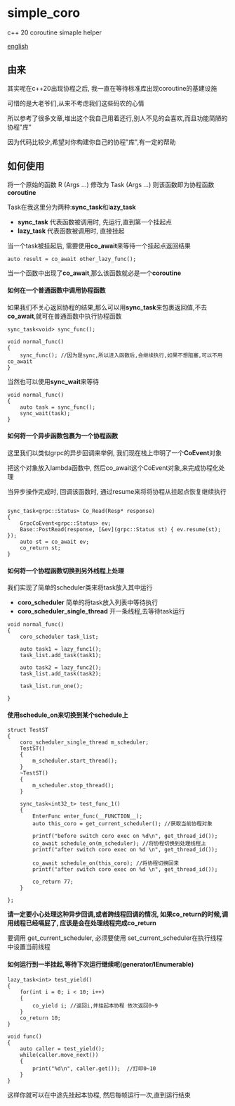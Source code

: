 # simple_coro
c++ 20 coroutine simaple helper

[english](README_en.md)

## 由来
其实呢在c++20出现协程之后, 我一直在等待标准库出现coroutine的基建设施

可惜的是大老爷们,从来不考虑我们这些码农的心情

所以参考了很多文章,堆出这个我自己用着还行,别人不见的会喜欢,而且功能简陋的协程"库"

因为代码比较少,希望对你构建你自己的协程"库",有一定的帮助


## 如何使用

将一个原始的函数 R (Args ...) 修改为 Task<R> (Args ...) 则该函数即为协程函数**coroutine**

Task在我这里分为两种:**sync_task**和l**azy_task**
- **sync_task** 代表函数被调用时, 先运行,直到第一个挂起点
- **lazy_task** 代表函数被调用时, 直接挂起

当一个task被挂起后, 需要使用**co_await**来等待一个挂起点返回结果

```
auto result = co_await other_lazy_func();
```

当一个函数中出现了**co_await**,那么该函数就必是一个**coroutine**


#### 如何在一个普通函数中调用协程函数
如果我们不关心返回协程的结果,那么可以用**sync_task**来包裹返回值,不去**co_await**,就可在普通函数中执行协程函数

```
sync_task<void> sync_func();

void normal_func()
{
    sync_func(); //因为是sync,所以进入函数后,会继续执行,如果不想阻塞,可以不用co_await
}

```


当然也可以使用**sync_wait**来等待
```
void normal_func()
{
    auto task = sync_func();
    sync_wait(task);
}

```


#### 如何将一个异步函数包裹为一个协程函数

这里我们以类似grpc的异步回调来举例, 我们现在栈上申明了一个**CoEvent**对象

把这个对象放入lambda函数中, 然后co_await这个CoEvent对象,来完成协程化处理

当异步操作完成时, 回调该函数时, 通过resume来将将协程从挂起点恢复继续执行

```

sync_task<grpc::Status> Co_Read(Resp* response)
{
    GrpcCoEvent<grpc::Status> ev;
    Base::PostRead(response, [&ev](grpc::Status st) { ev.resume(st); });
    auto st = co_await ev;
    co_return st;
}

```


#### 如何将一个协程函数切换到另外线程上处理

我们实现了简单的scheduler类来将task放入其中运行

- **coro_scheduler** 简单的将task放入列表中等待执行
- **coro_scheduler_single_thread** 开一条线程,去等待task运行

```
void normal_func()
{
    coro_scheduler task_list;

    auto task1 = lazy_func1();
    task_list.add_task(task1);

    auto task2 = lazy_func2();
    task_list.add_task(task2);

    task_list.run_one();

}
```

#### 使用schedule_on来切换到某个schedule上
```
struct TestST
{
    coro_scheduler_single_thread m_scheduler;
    TestST()
    {
        m_scheduler.start_thread();
    }
    ~TestST()
    {
        m_scheduler.stop_thread();
    }

    sync_task<int32_t> test_func_1()
    {
        EnterFunc enter_func(__FUNCTION__);
        auto this_coro = get_current_scheduler(); //获取当前协程对象

        printf("before switch coro exec on %d\n", get_thread_id());
        co_await schedule_on(m_scheduler); //将协程切换到处理线程上
        printf("after switch coro exec on %d \n", get_thread_id());

        co_await schedule_on(this_coro); //将协程切换回来
        printf("after switch coro exec on %d \n", get_thread_id());

        co_return 77;
    }

};

```

**请一定要小心处理这种异步回调,或者跨线程回调的情况, 如果co_return的时候,调用线程已经嗝屁了, 应该是会在处理线程完成co_return**

要调用 get_current_scheduler, 必须要使用 set_current_scheduler在执行线程中设置当前线程

#### 如何运行到一半挂起,等待下次运行继续呢(generator/IEnumerable)

```
lazy_task<int> test_yield()
{
    for(int i = 0; i < 10; i++)
    {
        co_yield i; //返回i,并挂起本协程 依次返回0~9
    }
    co_return 10;
}

void func()
{
    auto caller = test_yield();
    while(caller.move_next()) 
    {
        print("%d\n", caller.get());  //打印0~10
    }
}

```
这样你就可以在中途先挂起本协程, 然后每帧运行一次,直到运行结束